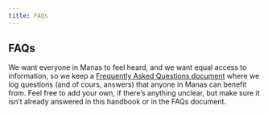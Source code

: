 ```yaml
---
title: FAQs
---
```

## FAQs

We want everyone in Manas to feel heard, and we want equal access to information, so we keep a [Frequently Asked Questions document](http://man.as/faq) where we log questions (and of cours, answers) that anyone in Manas can benefit from. Feel free to add your own, if there’s anything unclear, but make sure it isn’t already answered in this handbook or in the FAQs document.
